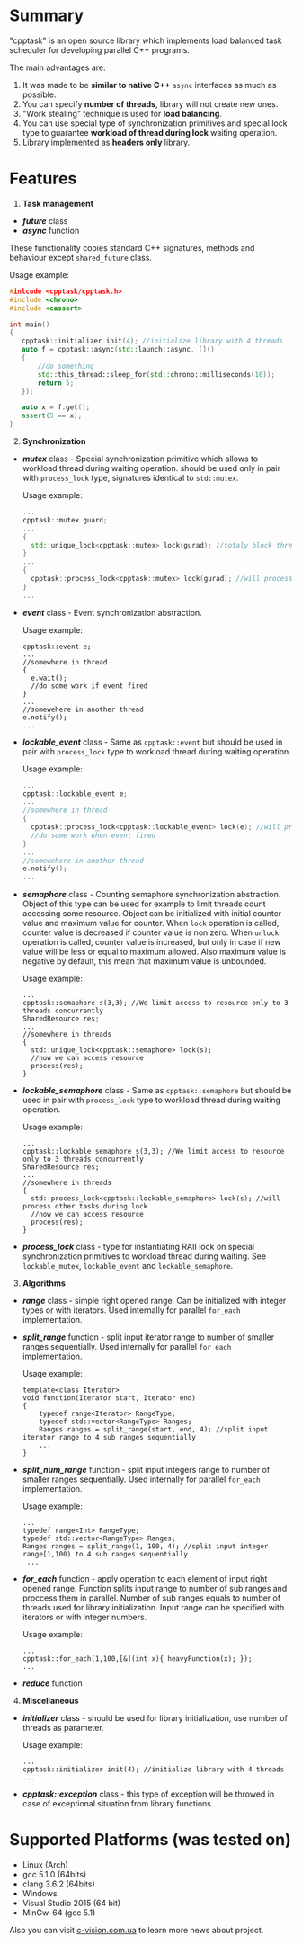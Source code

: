 # Summary

"cpptask" is an open source library which implements load balanced task scheduler for developing parallel C++ programs.

The main advantages are:

1. It was made to be **similar to native C++** `async` interfaces as much as possible.
2. You can specify **number of threads**, library will not create new ones.
3. "Work stealing" technique is used for **load balancing**.
4. You can use special type of synchronization primitives and special lock type to guarantee **workload of thread during lock** waiting operation.
5. Library implemented as **headers only** library.

# Features

1. **Task management**
 * ***future*** class
 * ***async*** function

 These functionality copies standard C++ signatures, methods and behaviour except `shared_future` class.

 Usage example:

 ```cpp
 #inlcude <cpptask/cpptask.h>
 #include <chrono>
 #include <cassert>

 int main()
 {
    cpptask::initializer init(4); //initialize library with 4 threads
    auto f = cpptask::async(std::launch::async, []()
    {
        //do something
        std::this_thread::sleep_for(std::chrono::milliseconds(10));
        return 5;
    });

    auto x = f.get();
    assert(5 == x);
 }
 ```

2. **Synchronization**
 * ***mutex*** class - Special synchronization primitive which allows to workload thread during waiting operation. should be used only in pair with `process_lock` type, signatures identical to `std::mutex`.

    Usage example:

    ```cpp
    ...
    cpptask::mutex guard;
    ...
    {
      std::unique_lock<cpptask::mutex> lock(gurad); //totaly block thread
    }
    ...
    {
      cpptask::process_lock<cpptask::mutex> lock(gurad); //will process other tasks during lock
    }
    ...
    ```
 * ***event*** class - Event synchronization abstraction.

    Usage example:

    ```
    cpptask::event e;
    ...
    //somewhere in thread
    {
      e.wait();
      //do some work if event fired
    }
    ...
    //somewehere in another thread
    e.notify();
    ...
    ```

 * ***lockable_event*** class - Same as `cpptask::event` but should be used in pair with `process_lock` type to workload thread during waiting operation.

     Usage example:

     ```cpp
     ...
     cpptask::lockable_event e;
     ...
     //somewhere in thread
     {
       cpptask::process_lock<cpptask::lockable_event> lock(e); //will process other tasks during lock
       //do some work when event fired
     }
     ...
     //somewehere in another thread
     e.notify();
     ...
     ```
 * ***semaphore*** class - Counting semaphore synchronization abstraction. Object of this type can be used for example to limit threads count accessing some resource. Object can be initialized with initial counter value and maximum value for counter. When `lock` operation is called, counter value is decreased if counter value is non zero. When `unlock` operation is called, counter value is increased, but only in case if new value will be less or equal to maximum allowed. Also maximum value is negative by default, this mean that maximum value is unbounded.

     Usage example:

     ```
     ...
     cpptask::semaphore s(3,3); //We limit access to resource only to 3 threads concurrently
     SharedResource res;
     ...
     //somewhere in threads
     {
       std::unique_lock<cpptask::semaphore> lock(s);
       //now we can access resource
       process(res);
     }
     ```

 * ***lockable_semaphore*** class - Same as `cpptask::semaphore` but should be used in pair with `process_lock` type to workload thread during waiting operation.
 
     Usage example:

     ```
     ...
     cpptask::lockable_semaphore s(3,3); //We limit access to resource only to 3 threads concurrently
     SharedResource res;
     ...
     //somewhere in threads
     {
       std::process_lock<cpptask::lockable_semaphore> lock(s); //will process other tasks during lock
       //now we can access resource
       process(res);
     }
     ``` 
 
 * ***process_lock*** class - type for instantiating RAII lock on special synchronization primitives to workload thread during waiting. See `lockable_mutex`, `lockable_event` and `lockable_semaphore`.
 
3. **Algorithms**
 * ***range*** class - simple right opened range. Can be initialized with integer types or with iterators. Used internally for parallel `for_each` implementation.
 
 * ***split_range*** function - split input iterator range to number of smaller ranges sequentially. Used internally for parallel `for_each` implementation.
 
     Usage example:

     ```
     template<class Iterator>
     void function(Iterator start, Iterator end)
     {
         typedef range<Iterator> RangeType;
         typedef std::vector<RangeType> Ranges;
         Ranges ranges = split_range(start, end, 4); //split input iterator range to 4 sub ranges sequentially
         ...
     }
     ```
 
 * ***split_num_range*** function - split input integers range to number of smaller ranges sequentially. Used internally for parallel `for_each` implementation.
 
     Usage example:

     ```
     ...
     typedef range<Int> RangeType;
     typedef std::vector<RangeType> Ranges;
     Ranges ranges = split_range(1, 100, 4); //split input integer range[1,100) to 4 sub ranges sequentially
      ...
     ``` 
 
 * ***for_each*** function - apply operation to each element of input right opened range. Function splits input range to number of sub ranges and proccess them in parallel. Number of sub ranges equals to number of threads used for library initialization. Input range can be specified with iterators or with integer numbers.
 
     Usage example:

     ```
     ...
     cpptask::for_each(1,100,[&](int x){ heavyFunction(x); });
     ...
     ``` 

 * ***reduce*** function
 
4. **Miscellaneous**
 * ***initializer*** class - should be used for library initialization, use number of threads as parameter.

     Usage example:
     
     ```
     ...
     cpptask::initializer init(4); //initialize library with 4 threads
     ...
    ```
 
 * ***cpptask::exception*** class - this type of exception will be throwed in case of exceptional situation from library functions.

# Supported Platforms (was tested on)

 * Linux (Arch)
  * gcc 5.1.0 (64bits)
  * clang 3.6.2 (64bits)
 * Windows
  * Visual Studio 2015 (64 bit)
  * MinGw-64 (gcc 5.1)

Also you can visit [c-vision.com.ua](http://c-vision.com.ua) to learn more news about project.

